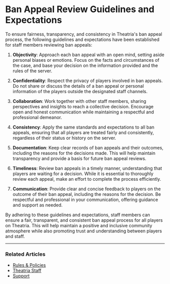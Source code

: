 # Ban Appeal Review Guidelines and Expectations

To ensure fairness, transparency, and consistency in Theatria's ban appeal process, the following guidelines and expectations have been established for staff members reviewing ban appeals:

1. **Objectivity**: Approach each ban appeal with an open mind, setting aside personal biases or emotions. Focus on the facts and circumstances of the case, and base your decision on the information provided and the rules of the server.

2. **Confidentiality**: Respect the privacy of players involved in ban appeals. Do not share or discuss the details of a ban appeal or personal information of the players outside the designated staff channels.

3. **Collaboration**: Work together with other staff members, sharing perspectives and insights to reach a collective decision. Encourage open and honest communication while maintaining a respectful and professional demeanor.

4. **Consistency**: Apply the same standards and expectations to all ban appeals, ensuring that all players are treated fairly and consistently, regardless of their status or history on the server.

5. **Documentation**: Keep clear records of ban appeals and their outcomes, including the reasons for the decisions made. This will help maintain transparency and provide a basis for future ban appeal reviews.

6. **Timeliness**: Review ban appeals in a timely manner, understanding that players are waiting for a decision. While it is essential to thoroughly review each appeal, make an effort to complete the process efficiently.

7. **Communication**: Provide clear and concise feedback to players on the outcome of their ban appeal, including the reasons for the decision. Be respectful and professional in your communication, offering guidance and support as needed.

By adhering to these guidelines and expectations, staff members can ensure a fair, transparent, and consistent ban appeal process for all players on Theatria. This will help maintain a positive and inclusive community atmosphere while also promoting trust and understanding between players and staff.

---

### Related Articles

- [Rules & Policies](./README.md)
- [Theatria Staff](../support/staff/README.md)
- [Support](../support/README.md)